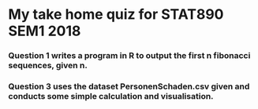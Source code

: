 #  My take home quiz for STAT890 SEM1 2018 
### Question 1 writes a program in R to output the first n fibonacci sequences, given n. 
### Question 3 uses the dataset PersonenSchaden.csv given and conducts some simple calculation and visualisation.
